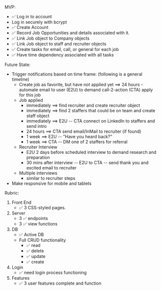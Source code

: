 MVP:

- ✅ Log in to account
- Log in securely with bcrypt
- ✅ Create Account
- ✅ Record Job Opportunities and details associated with it.
- ✅ Link Job object to Company objects
- ✅ Link Job object to staff and recruiter objects
- ✅ Create tasks for email, call, or general for each job
- ✅ Have time dependency associated with all tasks

Future State:

- Trigger notifications based on time frame: (following is a general timeline)
    - Create job as favorite, but have not applied yet ==> 24 hours - automate email to user (E2U) to demand call-2-action (CTA) apply for this job
    - Job applied
        - immediately ==> find recruiter and create recruiter object
        - immediately ==> find 2 staffers that could be on team and create staff object
        - immediately ==> E2U -- CTA connect on LinkedIn to staffers and send intro
        - 24 hours ==> CTA send email/InMail to recruiter (if found)
        - 1 week ==> E2U -- "Have you heard back?"
        - 1 week ==> CTA -- DM one of 2 staffers for referral
    - Recruiter Interview
        - E2U 2 days before scheduled interview to demand research and preparation
        - 30 mins after interview -- E2U to CTA -- send thank you and excited email to recruiter
    - Multiple interviews
        - similar to recruiter steps
- Make responsive for mobile and tablets



Rubric:

1. Front End
    - ✅ 3 CSS-styled pages.
2. Server
    - 3 ✅ endpoints
    - 3 ✅ view functions
3. DB
    - ✅ Active DB
    - Full CRUD functionality
        - ✅ read
        - ✅ delete
        - ✅ update
        - ✅ create
4. Login
    - ✅ need login process functioning
5. Features
    - ✅ 3 user features complete and function